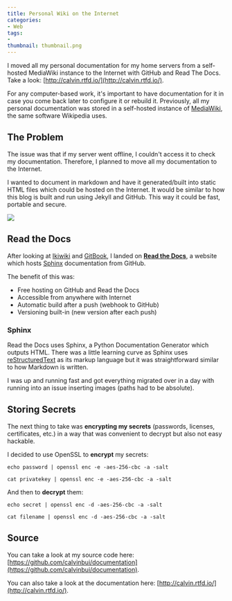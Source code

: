 ```yaml
---
title: Personal Wiki on the Internet
categories:
- Web
tags:
- 
thumbnail: thumbnail.png
---
```


I moved all my personal documentation for my home servers from a self-hosted MediaWiki instance to the Internet with GitHub and Read The Docs. Take a look: [http://calvin.rtfd.io/](http://calvin.rtfd.io/).

<!-- more -->

For any computer-based work, it's important to have documentation for it in case you come back later to configure it or rebuild it. Previously, all my personal documentation was stored in a self-hosted instance of [MediaWiki](https://www.mediawiki.org/wiki/MediaWiki), the same software Wikipedia uses.

## The Problem

The issue was that if my server went offline, I couldn't access it to check my documentation. Therefore, I planned to move all my documentation to the Internet.

I wanted to document in markdown and have it generated/built into static HTML files which could be hosted on the Internet. It would be similar to how this blog is built and run using Jekyll and GitHub. This way it could be fast, portable and secure.

![]({{page.images}}staticsite.jpg)

## Read the Docs

After looking at [Ikiwiki](https://ikiwiki.info) and [GitBook](https://www.gitbook.com/), I landed on **[Read the Docs](https://readthedocs.org/)**, a website which hosts [Sphinx](http://www.sphinx-doc.org/en/stable/index.html) documentation from GitHub.

The benefit of this was:

*   Free hosting on GitHub and Read the Docs
*   Accessible from anywhere with Internet
*   Automatic build after a push (webhook to GitHub)
*   Versioning built-in (new version after each push)

### Sphinx

Read the Docs uses Sphinx, a Python Documentation Generator which outputs HTML. There was a little learning curve as Sphinx uses [reStructuredText](http://docutils.sourceforge.net/rst.html) as its markup language but it was straightforward similar to how Markdown is written.

I was up and running fast and got everything migrated over in a day with running into an issue inserting images (paths had to be absolute).

## Storing Secrets

The next thing to take was **encrypting my secrets** (passwords, licenses, certificates, etc.) in a way that was convenient to decrypt but also not easy hackable.

I decided to use OpenSSL to **encrypt** my secrets:

`echo password | openssl enc -e -aes-256-cbc -a -salt`

`cat privatekey | openssl enc -e -aes-256-cbc -a -salt`

And then to **decrypt** them:

`echo secret | openssl enc -d -aes-256-cbc -a -salt`

`cat filename | openssl enc -d -aes-256-cbc -a -salt`

## Source

You can take a look at my source code here: [https://github.com/calvinbui/documentation](https://github.com/calvinbui/documentation).

You can also take a look at the documentation here: [http://calvin.rtfd.io/](http://calvin.rtfd.io/).
